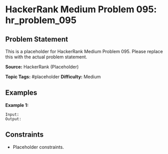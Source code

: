 # HackerRank Medium Problem 095: hr_problem_095

## Problem Statement

This is a placeholder for HackerRank Medium Problem 095.
Please replace this with the actual problem statement.

**Source:** HackerRank (Placeholder)

**Topic Tags:** #placeholder
**Difficulty:** Medium

## Examples

**Example 1:**

```
Input:
Output:
```

## Constraints

- Placeholder constraints.
